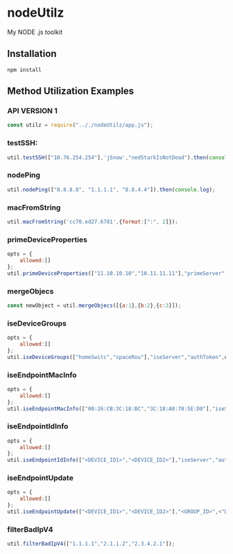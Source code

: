 # nodeUtilz
My NODE .js toolkit

## Installation

    npm install

## Method Utilization Examples

### API VERSION 1
```js
const utilz = require(".././nodeUtilz/app.js");
```

### testSSH:
```js
util.testSSH(["10.76.254.254"],'jSnow',"nedStarkIsNotDead").then(console.log);
```

### nodePing
```js
util.nodePing(["8.8.8.8", "1.1.1.1", "8.8.4.4"]).then(console.log);
```

### macFromString
```js
util.macFromString('cc70.ed27.6781',{format:[":", 2]});
```

### primeDeviceProperties
```js
opts = {
    allowed:[]
};
util.primeDeviceProperties(["11.10.10.10","10.11.11.11"],"primeServer","authToken",opts).then(console.log).catch(console.log);
```

### mergeObjecs
```js
const newObject = util.mergeObjecs([{a:1},{b:2},{c:3}]);
```

### iseDeviceGroups
```js
opts = {
    allowed:[]
};
util.iseDeviceGroups(["homeSwitc","spaceRou"],"iseServer","authToken",opts).then(console.log).catch(console.log);
```

### iseEndpointMacInfo
```js
opts = {
    allowed:[]
};
util.iseEndpointMacInfo(["00:26:CB:3C:18:BC","3C:18:A0:78:5E:D0"],"iseServer","authToken",opts).then(console.log).catch(console.log);
```

### iseEndpointIdInfo
```js
opts = {
    allowed:[]
};
util.iseEndpointIdInfo(["<DEVICE_ID1>","<DEVICE_ID2>"],"iseServer","authToken",opts).then(console.log).catch(console.log);
```

### iseEndpointUpdate
```js
opts = {
    allowed:[]
};
util.iseEndpointUpdate(["<DEVICE_ID1>","<DEVICE_ID2>"],"<GROUP_ID>",<"DESCRIPTION">,"iseServer","authToken",opts).then(console.log).catch(console.log);
```

### filterBadIpV4
```js
util.filterBadIpV4(["1.1.1.1","2.1.1.2","2.3.4.2.1"]);
```
